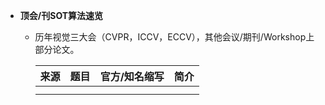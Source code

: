 * **顶会/刊SOT算法速览**
  * 历年视觉三大会（CVPR，ICCV，ECCV），其他会议/期刊/Workshop上部分论文。

    | **来源**              | **题目**    | **官方/知名缩写**    | **简介**    |
    |:-----------           |:----------------|:----------------|:----------------|
    | | | |
    | | | |
